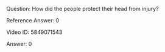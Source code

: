 Question: How did the people protect their head from injury?

Reference Answer: 0

Video ID: 5849071543

Answer: 0

